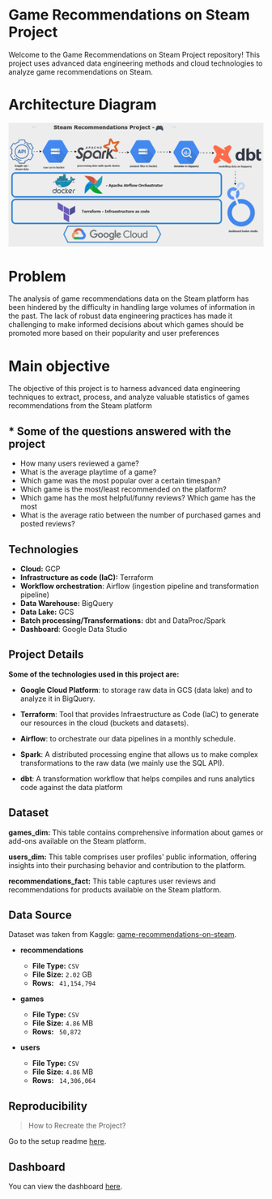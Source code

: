 # Game Recommendations on Steam Project
Welcome to the Game Recommendations on Steam Project repository! This project uses advanced data engineering methods and cloud technologies to analyze game recommendations on Steam.

# Architecture Diagram

![alt text](https://github.com/JP2394/steam-recommendations-DE-project/blob/main/assets/architecture/architecture.gif)

# Problem 
The analysis of game recommendations data on the Steam platform has been hindered by the difficulty in handling large volumes of information in the past. The lack of robust data engineering practices has made it challenging to make informed decisions about which games should be promoted more based on their popularity and user preferences 

# Main objective
The objective of this project is to harness advanced data engineering techniques to extract, process, and analyze valuable statistics  of  games recommendations from the Steam platform

## * Some of the questions answered with the project

* How many users reviewed a game?
* What is the average playtime of a game?
* Which game was the most popular over a certain timespan?
* Which game is the most/least recommended on the platform?
* Which game has the most helpful/funny reviews? Which game has the most 
* What is the average ratio between the number of purchased games and posted reviews?


## Technologies
- **Cloud:** GCP
- **Infrastructure as code (IaC):** Terraform
- **Workflow orchestration**: Airflow (ingestion pipeline and transformation pipeline)
-   **Data Warehouse:** BigQuery
- **Data Lake:** GCS
- **Batch processing/Transformations:** dbt and DataProc/Spark 
- **Dashboard**: Google Data Studio

## Project Details

**Some of the technologies used in this project are:**

* **Google Cloud Platform**: to storage raw data in GCS (data lake) and to analyze it in BigQuery.

*  **Terraform**: Tool that provides Infraestructure as Code (IaC) to generate our resources in the cloud (buckets and datasets).

* **Airflow**: to orchestrate our data pipelines in a monthly schedule.

* **Spark**: A distributed processing engine that allows us to make complex transformations to the raw data (we mainly use the SQL API).

* **dbt**: A transformation workflow that helps compiles and runs analytics code against the data platform

## Dataset

**games_dim:** This table contains comprehensive information about games or add-ons available on the Steam platform. 

**users_dim:** This table comprises user profiles' public information, offering insights into their purchasing behavior and contribution to the platform.

**recommendations_fact:** This table captures user reviews and recommendations for products available on the Steam platform.


## Data Source

Dataset was taken from Kaggle: [game-recommendations-on-steam](https://www.kaggle.com/datasets/antonkozyriev/game-recommendations-on-steam).

 - **recommendations**
    - **File Type:** `CSV`
    - **File Size:** `2.02` GB
    - **Rows:** ` 41,154,794`

 - **games**
    - **File Type:** `CSV`
    - **File Size:** `4.86` MB
    - **Rows:** ` 50,872`

 - **users**
    - **File Type:** `CSV`
    - **File Size:** `4.86` MB
    - **Rows:** ` 14,306,064`


## Reproducibility 
>How to Recreate the Project? 

Go to the setup readme [here](/setup/README.md).


## Dashboard
You can view the dashboard [here](https://lookerstudio.google.com/reporting/2ccdf5bd-655e-4f15-9229-0dc7f072f6cb).
